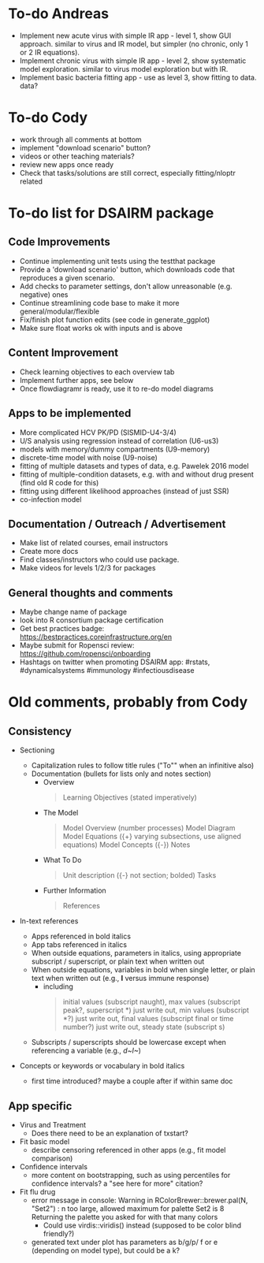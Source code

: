 # To-do Andreas

* Implement new acute virus with simple IR app - level 1, show GUI approach. similar to virus and IR model, but simpler (no chronic, only 1 or 2 IR equations).
* Implement chronic virus with simple IR app - level 2, show systematic model exploration. similar to virus model exploration but with IR.
* Implement basic bacteria fitting app - use as level 3, show fitting to data. data?


# To-do Cody

* work through all comments at bottom
* implement "download scenario" button?
* videos or other teaching materials?
* review new apps once ready
* Check that tasks/solutions are still correct, especially fitting/nloptr related



# To-do list for DSAIRM package

## Code Improvements
* Continue implementing unit tests using the testthat package
* Provide a 'download scenario' button, which downloads code that reproduces a given scenario.
* Add checks to parameter settings, don't allow unreasonable (e.g. negative) ones
* Continue streamlining code base to make it more general/modular/flexible
* Fix/finish plot function edits (see code in generate_ggplot)
* Make sure float works ok with inputs and is above

## Content Improvement
* Check learning objectives to each overview tab
* Implement further apps, see below
* Once flowdiagramr is ready, use it to re-do model diagrams


## Apps to be implemented
* More complicated HCV PK/PD (SISMID-U4-3/4)
* U/S analysis using regression instead of correlation (U6-us3)
* models with memory/dummy compartments (U9-memory)
* discrete-time model with noise (U9-noise)
* fitting of multiple datasets and types of data, e.g. Pawelek 2016 model
* fitting of multiple-condition datasets, e.g. with and without drug present (find old R code for this) 
* fitting using different likelihood approaches (instead of just SSR)
* co-infection model

## Documentation / Outreach / Advertisement
* Make list of related courses, email instructors
* Create more docs
* Find classes/instructors who could use package.
* Make videos for levels 1/2/3 for packages 

## General thoughts and comments
* Maybe change name of package
* look into R consortium package certification
* Get best practices badge: https://bestpractices.coreinfrastructure.org/en
* Maybe submit for Ropensci review: https://github.com/ropensci/onboarding
* Hashtags on twitter when promoting DSAIRM app: #rstats, #dynamicalsystems #immunology #infectiousdisease



# Old comments, probably from Cody

## Consistency
* Sectioning
  + Capitalization rules to follow title rules ("To"" when an infinitive also)
  + Documentation (bullets for lists only and notes section)
    - Overview
      > Learning Objectives (stated imperatively)
    - The Model 
      > Model Overview (number processes)
      > Model Diagram
      > Model Equations ({+} varying subsections, use aligned equations)
      > Model Concepts ({-})
      > Notes
    - What To Do
      > Unit description ({-} not section; bolded)
      > Tasks
    - Further Information
      > References
      
* In-text references
  + Apps referenced in bold italics
  + App tabs referenced in italics
  + When outside equations, parameters in italics, using appropriate subscript / superscript, or plain text when written out
  + When outside equations, variables in bold when single letter, or plain text when written out (e.g., **I** versus immune response)
    - including 
      > initial values (subscript naught), 
      > max values (subscript peak?, superscript \*) just write out, 
      > min values (subscript \*?) just write out, 
      > final values (subscript final or time number?) just write out, 
      > steady state (subscript s)
  + Subscripts / superscripts should be lowercase except when referencing a variable (e.g., _d~I~_)
  
* Concepts or keywords or vocabulary in bold italics
  + first time introduced? maybe a couple after if within same doc
  

## App specific

* Virus and Treatment
  + Does there need to be an explanation of txstart? 
* Fit basic model
  + describe censoring referenced in other apps (e.g., fit model comparison)
* Confidence intervals
  + more content on bootstrapping, such as using percentiles for confidence intervals? a "see here for more" citation?
* Fit flu drug
  + error message in console: Warning in RColorBrewer::brewer.pal(N, "Set2") : n too large, allowed maximum for palette Set2 is 8 Returning the palette you asked for with that many colors
    - Could use virdis::viridis() instead (supposed to be color blind friendly?)
  + generated text under plot has parameters as b/g/p/ f or e (depending on model type), but could be a k?
